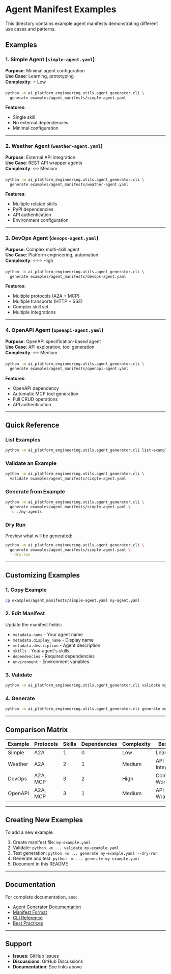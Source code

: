 # Agent Manifest Examples

This directory contains example agent manifests demonstrating different use cases and patterns.

## Examples

### 1. Simple Agent (`simple-agent.yaml`)

**Purpose**: Minimal agent configuration  
**Use Case**: Learning, prototyping  
**Complexity**: ⭐ Low

```bash
python -m ai_platform_engineering.utils.agent_generator.cli \
  generate examples/agent_manifests/simple-agent.yaml
```

**Features**:
- Single skill
- No external dependencies
- Minimal configuration

---

### 2. Weather Agent (`weather-agent.yaml`)

**Purpose**: External API integration  
**Use Case**: REST API wrapper agents  
**Complexity**: ⭐⭐ Medium

```bash
python -m ai_platform_engineering.utils.agent_generator.cli \
  generate examples/agent_manifests/weather-agent.yaml
```

**Features**:
- Multiple related skills
- PyPI dependencies
- API authentication
- Environment configuration

---

### 3. DevOps Agent (`devops-agent.yaml`)

**Purpose**: Complex multi-skill agent  
**Use Case**: Platform engineering, automation  
**Complexity**: ⭐⭐⭐ High

```bash
python -m ai_platform_engineering.utils.agent_generator.cli \
  generate examples/agent_manifests/devops-agent.yaml
```

**Features**:
- Multiple protocols (A2A + MCP)
- Multiple transports (HTTP + SSE)
- Complex skill set
- Multiple integrations

---

### 4. OpenAPI Agent (`openapi-agent.yaml`)

**Purpose**: OpenAPI specification-based agent  
**Use Case**: API exploration, tool generation  
**Complexity**: ⭐⭐ Medium

```bash
python -m ai_platform_engineering.utils.agent_generator.cli \
  generate examples/agent_manifests/openapi-agent.yaml
```

**Features**:
- OpenAPI dependency
- Automatic MCP tool generation
- Full CRUD operations
- API authentication

---

## Quick Reference

### List Examples

```bash
python -m ai_platform_engineering.utils.agent_generator.cli list-examples
```

### Validate an Example

```bash
python -m ai_platform_engineering.utils.agent_generator.cli \
  validate examples/agent_manifests/simple-agent.yaml
```

### Generate from Example

```bash
python -m ai_platform_engineering.utils.agent_generator.cli \
  generate examples/agent_manifests/simple-agent.yaml \
  -o ./my-agents
```

### Dry Run

Preview what will be generated:

```bash
python -m ai_platform_engineering.utils.agent_generator.cli \
  generate examples/agent_manifests/simple-agent.yaml \
  --dry-run
```

---

## Customizing Examples

### 1. Copy Example

```bash
cp examples/agent_manifests/simple-agent.yaml my-agent.yaml
```

### 2. Edit Manifest

Update the manifest fields:
- `metadata.name` - Your agent name
- `metadata.display_name` - Display name
- `metadata.description` - Agent description
- `skills` - Your agent's skills
- `dependencies` - Required dependencies
- `environment` - Environment variables

### 3. Validate

```bash
python -m ai_platform_engineering.utils.agent_generator.cli validate my-agent.yaml
```

### 4. Generate

```bash
python -m ai_platform_engineering.utils.agent_generator.cli generate my-agent.yaml
```

---

## Comparison Matrix

| Example | Protocols | Skills | Dependencies | Complexity | Best For |
|---------|-----------|--------|--------------|------------|----------|
| Simple | A2A | 1 | 0 | Low | Learning |
| Weather | A2A | 2 | 1 | Medium | API Integration |
| DevOps | A2A, MCP | 3 | 2 | High | Complex Workflows |
| OpenAPI | A2A, MCP | 3 | 1 | Medium | API Wrapping |

---

## Creating New Examples

To add a new example:

1. Create manifest file: `my-example.yaml`
2. Validate: `python -m ... validate my-example.yaml`
3. Test generation: `python -m ... generate my-example.yaml --dry-run`
4. Generate and test: `python -m ... generate my-example.yaml`
5. Document in this README

---

## Documentation

For complete documentation, see:
- [Agent Generator Documentation](../../docs/docs/agent-generator/README.md)
- [Manifest Format](../../docs/docs/agent-generator/manifest-format.md)
- [CLI Reference](../../docs/docs/agent-generator/cli-reference.md)
- [Best Practices](../../docs/docs/agent-generator/best-practices.md)

---

## Support

- **Issues**: GitHub Issues
- **Discussions**: GitHub Discussions
- **Documentation**: See links above

